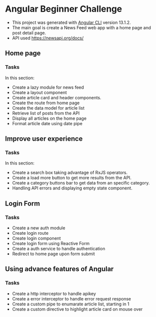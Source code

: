 # Angular Beginner Challenge

- This project was generated with [Angular CLI](https://github.com/angular/angular-cli) version 13.1.2.
- The main goal is create a News Feed web app with a home page and post detail page.
- API used https://newsapi.org/docs/ 

## Home page

### Tasks

In this section:

- Create a lazy module for news feed
- Create a layout component
- Create article card and header components.
- Create the route from home page 
- Create the data model for article list
- Retrieve list of posts from the API
- Display all articles on the home page
- Format article date using date pipe


## Improve user experience

### Tasks

In this section:

- Create a search box taking advantage of RxJS operators.
- Create a load more button to get more results from the API.
- Create a category buttons bar to get data from an specific category.
- Handling API errors and displaying empty state component.


## Login Form

### Tasks 

- Create a new auth module
- Create login route
- Create login component
- Create login form using Reactive Form
- Create a auth service to handle authentication
- Redirect to home page upon form submit


## Using advance features of Angular

### Tasks

- Create a http interceptor to handle apikey
- Create a error interceptor to handle error request response
- Create a custom pipe to enumarate article list, starting in 1
- Create a custom directive to highlight article card on mouse over

